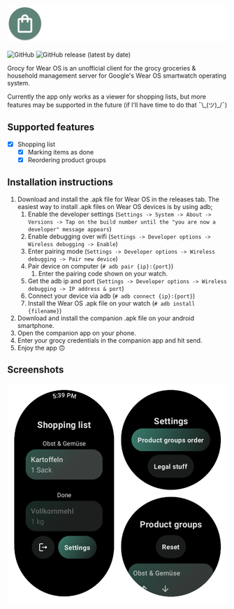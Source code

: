 ![Grocy for Wear OS](/images/title.png)
---
![GitHub](https://img.shields.io/github/license/aimok04/grocy-for-wear-os?style=for-the-badge) ![GitHub release (latest by date)](https://img.shields.io/github/v/release/aimok04/grocy-for-wear-os?style=for-the-badge)

Grocy for Wear OS is an unofficial client for the grocy groceries & household management server for Google's Wear OS smartwatch operating system.

Currently the app only works as a viewer for shopping lists, but more features may be supported in the future (if I'll have time to do that ¯\\\_(ツ)_/¯)

## Supported features ##
- [x] Shopping list
	- [x] Marking items as done
	- [x] Reordering product groups

## Installation instructions ##
1. Download and install the .apk file for Wear OS in the releases tab. The easiest way to install .apk files on Wear OS devices is by using adb;
	1. Enable the developer settings (`Settings -> System -> About -> Versions -> Tap on the build number until the "you are now a developer" message appears`)
	2. Enable debugging over wifi (`Settings -> Developer options -> Wireless debugging -> Enable`)
	3. Enter pairing mode (`Settings -> Developer options -> Wireless debugging -> Pair new device`)
	4. Pair device on computer (`# adb pair {ip}:{port}`)
		1. Enter the pairing code shown on your watch.
	5. Get the adb ip and port (`Settings -> Developer options -> Wireless debugging -> IP address & port`)
	6. Connect your device via adb (`# adb connect {ip}:{port}`)
	7. Install the Wear OS .apk file on your watch (`# adb install {filename}`)
2. Download and install the companion .apk file on your android smartphone.
3. Open the companion app on your phone.
4. Enter your grocy credentials in the companion app and hit send.
5. Enjoy the app 🙃

## Screenshots ##
![Screenshots](/images/screenshots.png)
